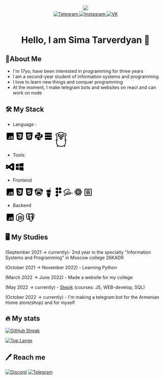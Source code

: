 <div id="header" align="center">
  <img src="https://media.giphy.com/media/k0ijJhqrUP4T2EvmJ1/giphy.gif" width="200"/>
</div>
<div id="badges" align="center">
  <a href="https://t.me/twers1">
    <img src="https://img.shields.io/badge/-Telegram-090909?style=for-the-badge&logo=telegram&logoColor=27A0D9" alt="Telegram"/>
  </a>
  <a href="https://www.instagram.com/twersii">
    <img src="https://img.shields.io/badge/-Instagram-090909?style=for-the-badge&logo=instagram&logoColor=B4068E" alt="Instagram"/>
  </a>
  <a href="https://vk.com/twers1">
    <img src="https://img.shields.io/badge/-Vkontakte-090909?style=for-the-badge&logo=Vk&logoColor=4F7DB3" alt="VK"/>
  </a>
</div>
<div id="badges" align="center">
  <img src="https://komarev.com/ghpvc/?username=twers1&color=grey" alt=""/>
</div>
<h1 align="center">
  Hello, I am Sima Tarverdyan 👋
</h1>


## 📝About Me 
- I'm 17yo, have been interested in programming for three years
- I am a second-year student of information systems and programming
- I love to learn new things and conquer programming
- At the moment, I make telegram bots and websites on react and can work on node
## :hammer_and_wrench: My Stack
-  Language : 
<img align="left" alt="twers1 | JavaScript" src="js.png"/>
<img align="left"  alt="twers1 | CSS" src="css.png"/>
<img align="left"  alt="twers1 | HTML" src="html.png"/>
<img align="left"  alt="twers1 | Python" src="py.png"/>
<img align='left' alt="twers1 | SQL" src="sql.png"/>
<img align='left' alt="twers1 | Golang" src="golang.png"/>


<br>


<br>


<br>

- Tools:
<img align="left"  alt="twers1 | VSCODE" src="vscode.png"/>
<img align='left' alt="twers1 | windows" src="windows.png"/>

<br>

<br>

- Frontend
<img align="left" alt="twers1 | JavaScript" src="js.png"/>
<img align="left"  alt="twers1 | CSS" src="css.png"/>
<img align="left"  alt="twers1 | HTML" src="html.png"/>
<img align='left' alt="twers1 | SQL" src="pug.png"/>
<img align='left' alt="twers1 | SQL" src="gulp.png"/>
<img align='left' alt="twers1 | SQL" src="figma.png"/>
<img align="left"  alt="twers1 | SCSS" src="sass.png"/>
<img align="left"  alt="twers1 | React" src="react.png"/>
<img align="left"  alt="twers1 | Bootstrap" src="bootstrap.png"/>

<br>

<br>

- Backend
<img align="left" alt="twers1 | JavaScript" src="js.png"/>
<img align="left"  alt="twers1 | NodeJS" src="node.png"/>
<img align='left' alt="twers1 | SQL" src="postgres.png"/>
<br>




<br>



## 🖥️ My Studies
(September 2021 -> currently)- 2nd year in the specialty "Information Systems and Programming" in Moscow college 26KADR

(October 2021 -> November 2022) - Learning Python

(March 2022 -> June 2022) - Made a website for my college

(May 2022 -> currently) - [Stepik](https://stepik.org/users/491146538) (courses: JS, WEB-develop, SQL)

(October 2022 -> currently) - I'm making a telegram bot for the Armenian Home store(shop) and for myself




## 🔥 My stats

[![GitHub Streak](http://github-readme-streak-stats.herokuapp.com?user=twers1&theme=dark&date_format=M%20j%5B%2C%20Y%5D&border=DDBAD6)](https://git.io/streak-stats)

[![Top Langs](https://github-readme-stats.vercel.app/api/top-langs/?username=twers1&layout=compact&theme=gruvbox)](https://github.com/anuraghazra/github-readme-stats)

## 🖊️ Reach me
[![Discord](https://user-images.githubusercontent.com/102418053/164892638-712f7f6f-e8c3-4ea8-b2db-903f7ff8ed45.png)](https://discord.gg/5mfd6vtsVs)
[![Telegram](https://user-images.githubusercontent.com/102418053/164892671-6ef7c1dc-c33b-4bfa-934e-301c08c384e3.png)](https://t.me/twww1)

